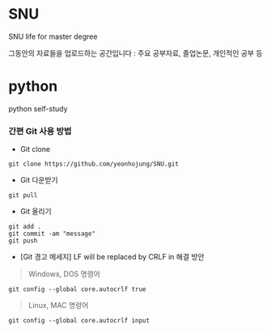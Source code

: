 # SNU
SNU life for master degree

그동안의 자료들을 업로드하는 공간입니다 : 주요 공부자료, 졸업논문, 개인적인 공부 등 

# python
python self-study

### 간편 Git 사용 방법
  - Git clone
```
git clone https://github.com/yeonhojung/SNU.git
```
  - Git 다운받기
```
git pull
```
  - Git 올리기
```
git add .
git commit -am "message"
git push 
```

  - [Git 경고 메세지] LF will be replaced by CRLF in 해결 방안
> Windows, DOS 명령어
```
git config --global core.autocrlf true
```


> Linux, MAC 명령어
```
git config --global core.autocrlf input
```
